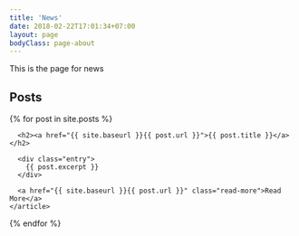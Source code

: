 ```yaml
---
title: 'News'
date: 2018-02-22T17:01:34+07:00
layout: page
bodyClass: page-about
---
```


This is the page for news
 
## Posts

<div class="posts">
  {% for post in site.posts %}
    <article class="post">

      <h2><a href="{{ site.baseurl }}{{ post.url }}">{{ post.title }}</a></h2>

      <div class="entry">
        {{ post.excerpt }}
      </div>

      <a href="{{ site.baseurl }}{{ post.url }}" class="read-more">Read More</a>
    </article>
  {% endfor %}
</div>
